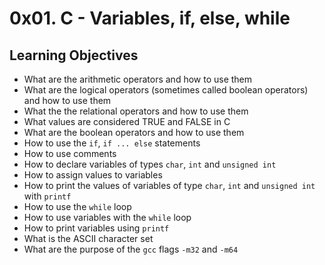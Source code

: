 # 0x01. C - Variables, if, else, while

## Learning Objectives

- What are the arithmetic operators and how to use them  
- What are the logical operators (sometimes called boolean operators) and how to use them  
- What the the relational operators and how to use them  
- What values are considered TRUE and FALSE in C  
- What are the boolean operators and how to use them  
- How to use the `if`, `if ... else` statements  
- How to use comments  
- How to declare variables of types `char`, `int` and `unsigned int`  
- How to assign values to variables  
- How to print the values of variables of type `char`, `int` and `unsigned int` with `printf`  
- How to use the `while` loop  
- How to use variables with the `while` loop  
- How to print variables using `printf`  
- What is the ASCII character set  
- What are the purpose of the `gcc` flags `-m32` and `-m64`  
